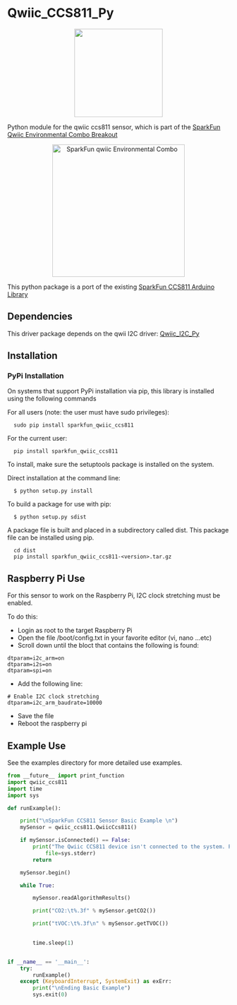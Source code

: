 # Qwiic_CCS811_Py
<p align="center">
   <img src="https://cdn.sparkfun.com/assets/custom_pages/2/7/2/qwiic-logo-registered.jpg"  width=200>
</p>

Python module for the qwiic ccs811 sensor, which is part of the [SparkFun Qwiic Environmental Combo Breakout](https://www.sparkfun.com/products/14348)

<p align="center">
   <img src="https://cdn.sparkfun.com//assets/parts/1/2/3/2/9/14348-01.jpg"  width=300 alt="SparkFun qwiic Environmental Combo">
</p>

This python package is a port of the existing [SparkFun CCS811 Arduino Library](https://github.com/sparkfun/SparkFun_CCS811_Arduino_Library)

## Dependencies 
This driver package depends on the qwii I2C driver: 
[Qwiic_I2C_Py](https://github.com/sparkfun/Qwiic_I2C_Py)

## Installation

### PyPi Installation
On systems that support PyPi installation via pip, this library is installed using the following commands

For all users (note: the user must have sudo privileges):
```
  sudo pip install sparkfun_qwiic_ccs811
```
For the current user:

```
  pip install sparkfun_qwiic_ccs811
```
To install, make sure the setuptools package is installed on the system.

Direct installation at the command line:
```
  $ python setup.py install
```

To build a package for use with pip:
```
  $ python setup.py sdist
 ```
A package file is built and placed in a subdirectory called dist. This package file can be installed using pip.
```
  cd dist
  pip install sparkfun_qwiic_ccs811-<version>.tar.gz
```

## Raspberry Pi Use
For this sensor to work on the Raspberry Pi, I2C clock stretching must be enabled. 

To do this:
- Login as root to the target Raspberry Pi
- Open the file /boot/config.txt in your favorite editor (vi, nano ...etc)
- Scroll down until the bloct that contains the following is found:
```
dtparam=i2c_arm=on
dtparam=i2s=on
dtparam=spi=on
```
- Add the following line:
```
# Enable I2C clock stretching
dtparam=i2c_arm_baudrate=10000
```
- Save the file
- Reboot the raspberry pi

 ## Example Use
See the examples directory for more detailed use examples.

```python
from __future__ import print_function
import qwiic_ccs811
import time
import sys

def runExample():

	print("\nSparkFun CCS811 Sensor Basic Example \n")
	mySensor = qwiic_ccs811.QwiicCcs811()

	if mySensor.isConnected() == False:
		print("The Qwiic CCS811 device isn't connected to the system. Please check your connection", \
			file=sys.stderr)
		return

	mySensor.begin()

	while True:

		mySensor.readAlgorithmResults()

		print("CO2:\t%.3f" % mySensor.getCO2())

		print("tVOC:\t%.3f\n" % mySensor.getTVOC())	

		
		time.sleep(1)


if __name__ == '__main__':
	try:
		runExample()
	except (KeyboardInterrupt, SystemExit) as exErr:
		print("\nEnding Basic Example")
		sys.exit(0)

```
